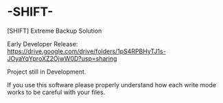 # -SHIFT-
[SHIFT] Extreme Backup Solution

Early Developer Release:
https://drive.google.com/drive/folders/1pS4RPBHyTJ1s-JOyaYqYproXZ2OjwW0D?usp=sharing

Project still in Development.

If you use this software please properly understand how each write mode works to be careful with your files.
